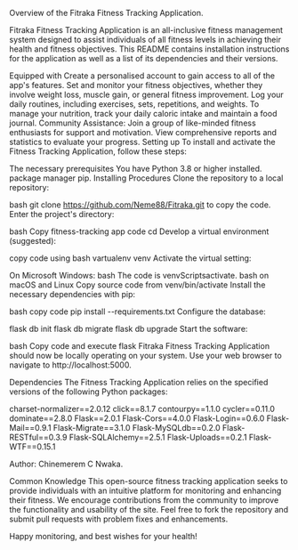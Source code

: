 Overview of the Fitraka Fitness Tracking Application.

Fitraka Fitness Tracking Application is an all-inclusive fitness management system designed to assist individuals of all fitness levels in achieving their health and fitness objectives. This README contains installation instructions for the application as well as a list of its dependencies and their versions.

Equipped with
Create a personalised account to gain access to all of the app's features.
Set and monitor your fitness objectives, whether they involve weight loss, muscle gain, or general fitness improvement.
Log your daily routines, including exercises, sets, repetitions, and weights.
To manage your nutrition, track your daily caloric intake and maintain a food journal.
Community Assistance: Join a group of like-minded fitness enthusiasts for support and motivation.
View comprehensive reports and statistics to evaluate your progress.
Setting up
To install and activate the Fitness Tracking Application, follow these steps:

The necessary prerequisites
You have Python 3.8 or higher installed.
package manager pip.
Installing Procedures
Clone the repository to a local repository:

bash
git clone https://github.com/Neme88/Fitraka.git to copy the code.
Enter the project's directory:

bash
Copy fitness-tracking app code cd
Develop a virtual environment (suggested):

copy code using bash vartualenv venv
Activate the virtual setting:

On Microsoft Windows: bash
The code is venvScriptsactivate.
bash on macOS and Linux
Copy source code from venv/bin/activate
Install the necessary dependencies with pip:

bash copy code pip install --requirements.txt
Configure the database:

flask db init flask db migrate flask db upgrade
Start the software:

bash
Copy code and execute flask
Fitraka Fitness Tracking Application should now be locally operating on your system. Use your web browser to navigate to http://localhost:5000.

Dependencies
The Fitness Tracking Application relies on the specified versions of the following Python packages:

charset-normalizer==2.0.12 click==8.1.7 contourpy==1.1.0 cycler==0.11.0 dominate==2.8.0 Flask==2.0.1
Flask-Cors==4.0.0 Flask-Login==0.6.0 Flask-Mail==0.9.1 Flask-Migrate==3.1.0 Flask-MySQLdb==0.2.0 Flask-RESTful==0.3.9 Flask-SQLAlchemy==2.5.1 Flask-Uploads==0.2.1 Flask-WTF==0.15.1


Author:
Chinemerem C Nwaka.

Common Knowledge
This open-source fitness tracking application seeks to provide individuals with an intuitive platform for monitoring and enhancing their fitness. We encourage contributions from the community to improve the functionality and usability of the site. Feel free to fork the repository and submit pull requests with problem fixes and enhancements.

Happy monitoring, and best wishes for your health!
